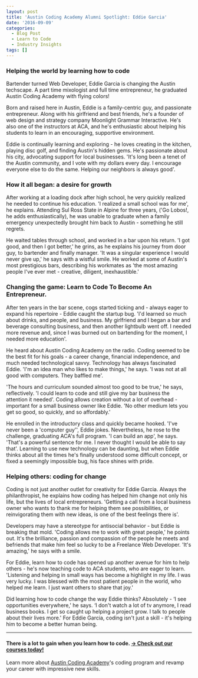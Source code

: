 ```yaml
---
layout: post
title: 'Austin Coding Academy Alumni Spotlight: Eddie Garcia'
date: '2016-09-09'
categories:
  - Blog Post
  - Learn to Code
  - Industry Insights
tags: []
---
```




### **Helping the world by learning how to code**


Bartender turned Web Developer, Eddie Garcia is changing the Austin techscape. A part time mixologist and full time entrepreneur, he graduated Austin Coding Academy with flying colors!

Born and raised here in Austin, Eddie is a family-centric guy, and passionate entrepreneur. Along with his girlfriend and best friends, he's a founder of web design and strategy company Moonlight Grammar Interactive. He's also one of the instructors at ACA, and he's enthusiastic about helping his students to learn in an encouraging, supportive environment.

Eddie is continually learning and exploring - he loves creating in the kitchen, playing disc golf, and finding Austin's hidden gems. He's passionate about his city, advocating support for local businesses. 'It's long been a tenet of the Austin community, and I vote with my dollars every day. I encourage everyone else to do the same. Helping our neighbors is always good'.



### **How it all began: a desire for growth**


After working at a loading dock after high school, he very quickly realized he needed to continue his education. 'I realized a small school was for me', he explains. Attending Sul Ross State in Alpine for three years, ('Go Lobos!, he adds enthusiastically), he was unable to graduate when a family emergency unexpectedly brought him back to Austin - something he still regrets.



He waited tables through school, and worked in a bar upon his return. 'I got good, and then I got better,' he grins, as he explains his journey from door guy, to bartender and finally manager. 'It was a singular experience I would never give up,' he says with a wistful smile. He worked at some of Austin's most prestigious bars, describing his workmates as 'the most amazing people I've ever met - creative, diligent, inexhaustible.'



### **Changing the game: Learn to Code To Become An Entrepreneur.**


After ten years in the bar scene, cogs started ticking and - always eager to expand his repertoire - Eddie caught the startup bug. 'I'd learned so much about drinks, and people, and business. My girlfriend and I began a bar and beverage consulting business, and then another lightbulb went off. I needed more revenue and, since I was burned out on bartending for the moment, I needed more education'.



He heard about Austin Coding Academy on the radio. Coding seemed to be the best fit for his goals - a career change, financial independence, and much needed technological savvy. Technology has always fascinated Eddie. 'I'm an idea man who likes to make things,' he says. 'I was not at all good with computers. They baffled me'.

'The hours and curriculum sounded almost too good to be true,' he says, reflectively. 'I could learn to code and still give my bar business the attention it needed'. Coding allows creation without a lot of overhead - important for a small business owner like Eddie. 'No other medium lets you get so good, so quickly, and so affordably.'

He enrolled in the introductory class and quickly became hooked. 'I've never been a 'computer guy'', Eddie jokes. Nevertheless, he rose to the challenge, graduating ACA's full program. 'I can build an app', he says. 'That's a powerful sentence for me. I never thought I would be able to say that'. Learning to use new technology can be daunting, but when Eddie thinks about all the times he's finally understood some difficult concept, or fixed a seemingly impossible bug, his face shines with pride.



### **Helping others: coding for change**


Coding is not just another outlet for creativity for Eddie Garcia. Always the philanthropist, he explains how coding has helped him change not only his life, but the lives of local entrepreneurs. 'Getting a call from a local business owner who wants to thank me for helping them see possibilities, or reinvigorating them with new ideas, is one of the best feelings there is'.



Developers may have a stereotype for antisocial behavior - but Eddie is breaking that mold. 'Coding allows me to work with great people,' he points out. It's the brilliance, passion and compassion of the people he meets and befriends that make him feel so lucky to be a Freelance Web Developer. 'It's amazing,' he says with a smile.

For Eddie, learn how to code has opened up another avenue for him to help others - he's now teaching code to ACA students, who are eager to learn. 'Listening and helping in small ways has become a highlight in my life. I was very lucky. I was blessed with the most patient people in the world, who helped me learn. I just want others to share that joy.'

<span style="font-weight: 400;">Did learning how to code change the way Eddie thinks? Absolutely - ‘I see opportunities everywhere,' he says. ‘I don't watch a lot of tv anymore, I read business books. I get so caught up helping a project grow. I talk to people about their lives more.' For Eddie Garcia, coding isn't just a skill - it's helping him to become a better human being.



--------------------------------------------------------------------------------

#### **There is a lot to gain when you learn how to code.** [→ Check out our courses today!](//www.austincodingacademy.com/courses/)



Learn more about [Austin Coding Academy](//www.austincodingacademy.com/)'s coding program and revamp your career with impressive new skills.
